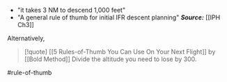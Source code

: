 - "it takes 3 NM to descend 1,000 feet"
- "A general rule of thumb for initial IFR descent planning"
***Source:*** [[IPH Ch3]]

Alternatively,
> [!quote] [[5 Rules-of-Thumb You Can Use On Your Next Flight]] by [[Bold Method]]
> Divide the altitude you need to lose by 300.

#rule-of-thumb 